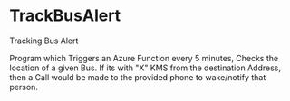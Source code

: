 # TrackBusAlert
Tracking Bus Alert

Program which Triggers an Azure Function every 5 minutes, Checks the location of a given Bus.
If its with "X" KMS from the destination Address, then a Call would be made to the provided phone to wake/notify that person.
